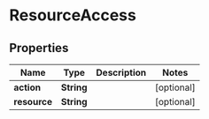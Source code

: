 

# ResourceAccess


## Properties

| Name | Type | Description | Notes |
|------------ | ------------- | ------------- | -------------|
|**action** | **String** |  |  [optional] |
|**resource** | **String** |  |  [optional] |



